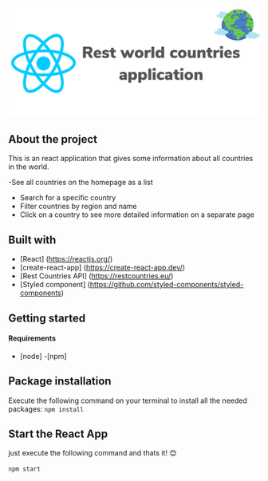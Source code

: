 <img src="ReadMeImages/ReadmeImage.png" />

## About the project
This is an react application that gives some information about all countries in the world.

-See all countries on the homepage as a list
- Search for a specific country
- Filter countries by region and name
- Click on a country to see more detailed information on a separate page

## Built with
- [React] (https://reactjs.org/)
- [create-react-app] (https://create-react-app.dev/)
- [Rest Countries API] (https://restcountries.eu/)
- [Styled component] (https://github.com/styled-components/styled-components)

## Getting started

#### Requirements
- [node]
 -[npm]

## Package installation
Execute the following command on your terminal to install all the needed packages:
``` npm install ```

## Start the React App
just execute the following command and thats it! 😊

``` npm start ```

